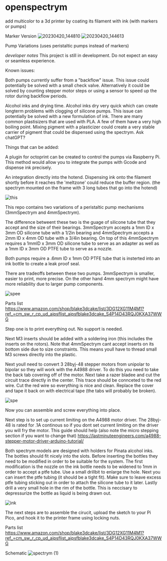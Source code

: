 # openspectrym
add multicolor to a 3d printer by coating its filament with ink (with markers or pumps)

Marker Version
![20230420_144810](https://user-images.githubusercontent.com/127003963/233473385-92e0e9a6-760b-47e6-aaa7-412ab179710c.jpg)
![20230420_144613](https://user-images.githubusercontent.com/127003963/233473408-72a52a5c-a864-42da-8dd7-7314fbe01723.jpg)

Pump Variations (uses peristaltic pumps instead of markers)

*developer notes*
This project is still in development. Do not expect an easy or seamless experience.

Known issues: 

Both pumps currently suffer from a "backflow" issue. This issue could potentially be solved with a small check valve. Alternatively it could be solved by counting stepper motor steps or using a sensor to speed up the rotor during backflow periods.

Alcohol inks and drying time. Alcohol inks dry very quick which can create longterm problems with clogging of silicone pumps. This issue can potentially be solved with a new formulation of ink. There are many common plastisizers that are used with PLA. A few of them have a very high boiling point. Mixing pigment with a plasticizer could create a very stable carrier of pigment that could be dispensed using the spectrym. Ask chatGPT? 

Things that can be added:

A plugin for octoprint can be created to control the pumps via Raspberry Pi. This method would allow you to integrate the pumps with Gcode and dispense ink precisely.

An integration directly into the hotend. Dispensing ink onto the filament shortly before it reaches the 'meltzone' could reduce the buffer region. (the spectrym mounted on the frame with 3 long tubes that go into the hotend)

![this](https://user-images.githubusercontent.com/127003963/224782383-03cb3734-0345-420c-be27-86226acdcdab.jpg)

This repo contains two variations of a peristaltic pump mechanisms (3mmSpectrym and 4mmSpectrym). 

The difference betweent these two is the guage of silicone tube that they accept and the size of their bearings. 3mmSpectrym accepts a 1mm ID x 3mm OD silicone tube with a 1/2in bearing and 4mmSpectrym accepts a 2mm ID x 4mm OD tube with a 3/4in bearing. On top of this 4mmSpectrym requires a 1mmID x 3mm OD silicone tube to serve as an adapter as well as a 1mm ID x 3mm OD PTFE tube to serve as a nozzle. 

Both pumps require a .6mm ID x 1mm OD PTFE tube that is insterted into an ink bottle to create a leak proof seal.

There are tradeoffs between these two pumps. 3mmSpectrym is smaller, easier to print, more precise. On the other hand 4mm spectrym might have more reliability due to larger pump components.

![spee](https://user-images.githubusercontent.com/127003963/224782675-06ac45fc-f5aa-43c2-ba5e-6577b91a5513.jpg)

Parts list
https://www.amazon.com/shop/blake3dcake/list/3DG12XG11M4M1?ref_=cm_sw_r_cp_ud_aipsflist_aipsfblake3dcake_S4P14D43RQJ0KXA37WWG

Step one is to print everything out. No support is needed.

Next M3 inserts should be added with a soldering iron (this includes the inserts on the rotors). Note that 4mmSpectrym cant accept inserts on its bottom side due to size constraints. This means youll have to thread small M3 screws directly into the plastic.

Next youll need to convert 3 28byj-48 stepper motors from unipolar to bipolar so they will work with the A4988 driver. To do this you need to take the back tab covering off of the motor. Next take a razer bladee and cut the circuit trace directly in the center. This trace should be connceted to the red wire. Cut the red wire so everything is nice and clean. Replace the cover and tape it back on with electrical tape (the tabs will probably be broken).

![spe](https://user-images.githubusercontent.com/127003963/224782807-ace81f34-5e4f-4370-996e-cc15141517da.jpg)

Now you can assemble and screw everything into place.

Next step is to set up current limiting on the A4988 motor driver. The 28byj-48 is rated for .1A continous so if you dont set current limiting on the driver you will fry the motor. This guide should help (also note the micro stepping section if you want to change that)
https://lastminuteengineers.com/a4988-stepper-motor-driver-arduino-tutorial/

Both spectrym models are designed with holders for Pinata alcohol inks. The bottles should fit nicely into the slots. Before inserting the bottles they need to be modified in order to be suitable for the system. The first modification is the nozzle on the ink bottle needs to be widened to 1mm in order to accept a ptfe tube. Use a small drillbit to enlarge the hole. Next you can insert the ptfe tubing (it should be a tight fit). Make sure to leave excess ptfe tubing sticking out in order to attach the silicone tube to it later. Lastly drill a very small hole in the rim of the bottle. This is neccisary to depressurize the bottle as liquid is being drawn out.

![ink](https://user-images.githubusercontent.com/127003963/224785386-740069fb-88d5-4dab-a94a-6ca0435681fb.jpg)

The next steps are to assemble the cirucit, upload the sketch to your Pi Pico, and hook it to the printer frame using locking nuts.

Parts list
https://www.amazon.com/shop/blake3dcake/list/3DG12XG11M4M1?ref_=cm_sw_r_cp_ud_aipsflist_aipsfblake3dcake_S4P14D43RQJ0KXA37WWG

Schematic
![spectrym (1)](https://user-images.githubusercontent.com/127003963/223009756-63e2231f-26ce-4845-9071-10230715e386.png)
